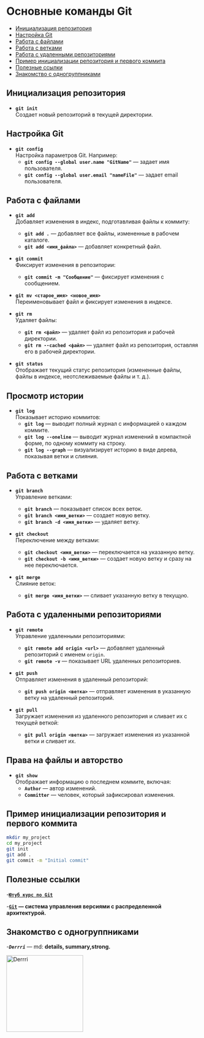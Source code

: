 # Основные команды Git

- [Инициализация репозитория](#инициализация-репозитория)
- [Настройка Git](#настройка-git)
- [Работа с файлами](#работа-с-файлами)
- [Работа с ветками](#Работа-с-ветками)
- [Работа с удаленными репозиториями](#Работа-с-удаленными-репозиториями)
- [Пример инициализации репозитория и первого коммита](#Пример-инициализации-репозитория-и-первого-коммита)
- [Полезные ссылки](#полезные-ссылки)
- [Знакомство с одногруппниками](#Знакомство-с-одногруппниками)

## Инициализация репозитория

- **`git init`**  
  Создает новый репозиторий в текущей директории.

## Настройка Git

- **`git config`**  
  Настройка параметров Git. Например:
  - **`git config --global user.name "GitName"`** — задает имя пользователя.
  - **`git config --global user.email "nameFile"`** — задает email пользователя.

## Работа с файлами

- **`git add`**  
  Добавляет изменения в индекс, подготавливая файлы к коммиту:

  - **`git add .`** — добавляет все файлы, измененные в рабочем каталоге.
  - **`git add <имя_файла>`** — добавляет конкретный файл.

- **`git commit`**  
  Фиксирует изменения в репозитории:
  - **`git commit -m "Сообщение"`** — фиксирует изменения с сообщением.
- **`git mv <старое_имя> <новое_имя>`**  
  Переименовывает файл и фиксирует изменения в индексе.

- **`git rm`**  
  Удаляет файлы:

  - **`git rm <файл>`** — удаляет файл из репозитория и рабочей директории.
  - **`git rm --cached <файл>`** — удаляет файл из репозитория, оставляя его в рабочей директории.

- **`git status`**  
  Отображает текущий статус репозитория (измененные файлы, файлы в индексе, неотслеживаемые файлы и т. д.).

## Просмотр истории

- **`git log`**  
  Показывает историю коммитов:
  - **`git log`** — выводит полный журнал с информацией о каждом коммите.
  - **`git log --oneline`** — выводит журнал изменений в компактной форме, по одному коммиту на строку.
  - **`git log --graph`** — визуализирует историю в виде дерева, показывая ветки и слияния.

## Работа с ветками

- **`git branch`**  
  Управление ветками:

  - **`git branch`** — показывает список всех веток.
  - **`git branch <имя_ветки>`** — создает новую ветку.
  - **`git branch -d <имя_ветки>`** — удаляет ветку.

- **`git checkout`**  
  Переключение между ветками:

  - **`git checkout <имя_ветки>`** — переключается на указанную ветку.
  - **`git checkout -b <имя_ветки>`** — создает новую ветку и сразу на нее переключается.

- **`git merge`**  
  Слияние веток:
  - **`git merge <имя_ветки>`** — сливает указанную ветку в текущую.

## Работа с удаленными репозиториями

- **`git remote`**  
  Управление удаленными репозиториями:

  - **`git remote add origin <url>`** — добавляет удаленный репозиторий с именем `origin`.
  - **`git remote -v`** — показывает URL удаленных репозиториев.

- **`git push`**  
  Отправляет изменения в удаленный репозиторий:

  - **`git push origin <ветка>`** — отправляет изменения в указанную ветку на удаленный репозиторий.

- **`git pull`**  
  Загружает изменения из удаленного репозитория и сливает их с текущей веткой:
  - **`git pull origin <ветка>`** — загружает изменения из указанной ветки и сливает их.

## Права на файлы и авторство

- **`git show`**  
  Отображает информацию о последнем коммите, включая:
  - **`Author`** — автор изменений.
  - **`Committer`** — человек, который зафиксировал изменения.

## Пример инициализации репозитория и первого коммита

```bash
mkdir my_project
cd my_project
git init
git add .
git commit -m "Initial commit"
```

## Полезные ссылки

-**[`Ютуб курс по Git`](https://www.youtube.com/watch?v=W4hoc24K93E&list=PLDyvV36pndZFHXjXuwA_NywNrVQO0aQqb)**

-**[`Git`](https://git-scm.com/) — система управления версиями с распределенной архитектурой.**

## Знакомство с одногруппниками

-**_`Derrri`_** — md: **details, summary,strong.**

<img src="https://avatars.githubusercontent.com/u/160615893?v=4" alt="Derrri" width="200"/>
